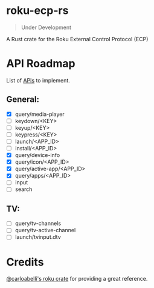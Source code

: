# roku-ecp-rs
> Under Development

A Rust crate for the Roku External Control Protocol (ECP)

# API Roadmap
List of [APIs](https://developer.roku.com/en-gb/docs/developer-program/debugging/external-control-api.md#external-control-service-commands) to implement.
## General:

- [x] query/media-player
- [ ] keydown/\<KEY>
- [ ] keyup/\<KEY>
- [ ] keypress/\<KEY>
- [ ] launch/\<APP_ID>
- [ ] install/\<APP_ID>
- [X] query/device-info
- [x] query/icon/\<APP_ID>
- [x] query/active-app/\<APP_ID>
- [x] query/apps/\<APP_ID>
- [ ] input
- [ ] search

## TV:
- [ ] query/tv-channels
- [ ] query/tv-active-channel
- [ ] launch/tvinput.dtv

# Credits

[@carloabelli's roku crate](https://github.com/carloabelli/roku) for providing a great reference.